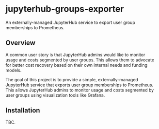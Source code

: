 # jupyterhub-groups-exporter

An externally-managed JupyterHub service to export user group memberships to Prometheus.

## Overview

A common user story is that JupyterHub admins would like to monitor usage and costs segmented by user groups. This allows them to advocate for better cost recovery based on their own internal needs and funding models.

The goal of this project is to provide a simple, externally-managed JupyterHub service that exports user group memberships to Prometheus. This allows JupyterHub admins to monitor usage and costs segmented by user groups using visualization tools like Grafana.

## Installation

TBC.
